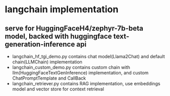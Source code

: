 # langchain implementation
## serve for HuggingFaceH4/zephyr-7b-beta model, backed with huggingface text-generation-inference api
- langchain_hf_tgi_demo.py contains chat model(Llama2Chat) and default chain(LLMChain) implementation
- langchain_custom_demo.py contains custom chain with llm(HuggingFaceTextGenInference) implementation, and custom ChatPromptTemplate and CallBack
- langchain_retriever.py contains RAG implementation, use embeddings model and vector store for context retrieval